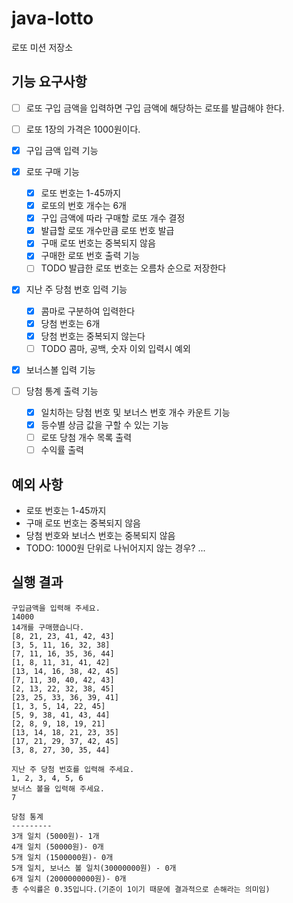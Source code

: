 # java-lotto

로또 미션 저장소


## 기능 요구사항
- [ ] 로또 구입 금액을 입력하면 구입 금액에 해당하는 로또를 발급해야 한다.
- [ ] 로또 1장의 가격은 1000원이다.
- [x] 구입 금액 입력 기능
- [x] 로또 구매 기능
    - [x] 로또 번호는 1-45까지
    - [x] 로또의 번호 개수는 6개
    - [x] 구입 금액에 따라 구매할 로또 개수 결정
    - [x] 발급할 로또 개수만큼 로또 번호 발급
    - [x] 구매 로또 번호는 중복되지 않음
    - [x] 구매한 로또 번호 출력 기능
    - [ ] TODO 발급한 로또 번호는 오름차 순으로 저장한다

- [x] 지난 주 당첨 번호 입력 기능
    - [x] 콤마로 구분하여 입력한다
    - [x] 당첨 번호는 6개
    - [x] 당첨 번호는 중복되지 않는다
    - [ ] TODO 콤마, 공백, 숫자 이외 입력시 예외
- [x] 보너스볼 입력 기능

- [ ] 당첨 통계 출력 기능
    - [x] 일치하는 당첨 번호 및 보너스 번호 개수 카운트 기능
    - [x] 등수별 상금 값을 구할 수 있는 기능
    - [ ] 로또 당첨 개수 목록 출력 
    - [ ] 수익률 출력

## 예외 사항
- 로또 번호는 1-45까지
- 구매 로또 번호는 중복되지 않음
- 당첨 번호와 보너스 번호는 중복되지 않음
- TODO: 1000원 단위로 나뉘어지지 않는 경우?
...


## 실행 결과
```
구입금액을 입력해 주세요.
14000
14개를 구매했습니다.
[8, 21, 23, 41, 42, 43]
[3, 5, 11, 16, 32, 38]
[7, 11, 16, 35, 36, 44]
[1, 8, 11, 31, 41, 42]
[13, 14, 16, 38, 42, 45]
[7, 11, 30, 40, 42, 43]
[2, 13, 22, 32, 38, 45]
[23, 25, 33, 36, 39, 41]
[1, 3, 5, 14, 22, 45]
[5, 9, 38, 41, 43, 44]
[2, 8, 9, 18, 19, 21]
[13, 14, 18, 21, 23, 35]
[17, 21, 29, 37, 42, 45]
[3, 8, 27, 30, 35, 44]

지난 주 당첨 번호를 입력해 주세요.
1, 2, 3, 4, 5, 6
보너스 볼을 입력해 주세요.
7

당첨 통계
---------
3개 일치 (5000원)- 1개
4개 일치 (50000원)- 0개
5개 일치 (1500000원)- 0개
5개 일치, 보너스 볼 일치(30000000원) - 0개
6개 일치 (2000000000원)- 0개
총 수익률은 0.35입니다.(기준이 1이기 때문에 결과적으로 손해라는 의미임)
```